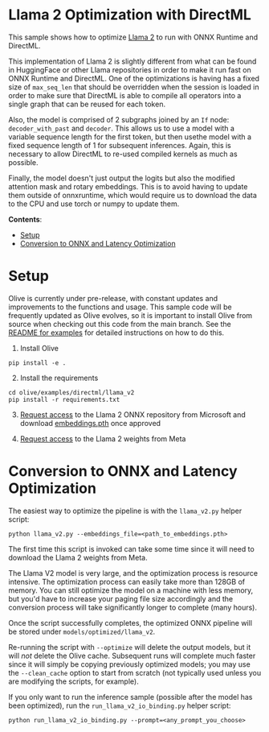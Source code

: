 # Llama 2 Optimization with DirectML <!-- omit in toc -->

This sample shows how to optimize [Llama 2](https://github.com/facebookresearch/llama) to run with ONNX Runtime and DirectML.

This implementation of Llama 2 is slightly different from what can be found in HuggingFace or other Llama repositories in order to make it run fast on ONNX Runtime and DirectML. One of the optimizations is having has a fixed size of `max_seq_len` that should be overridden when the session is loaded in order to make sure that DirectML is able to compile all operators into a single graph that can be reused for each token.

Also, the model is comprised of 2 subgraphs joined by an `If` node: `decoder_with_past` and `decoder`. This allows us to use a model with a variable sequence length for the first token, but then usethe model with a fixed sequence length of 1 for subsequent inferences. Again, this is necessary to allow DirectML to re-used compiled kernels as much as possible.

Finally, the model doesn't just output the logits but also the modified attention mask and rotary embeddings. This is to avoid having to update them outside of onnxruntime, which would require us to download the data to the CPU and use torch or numpy to update them.

**Contents**:
- [Setup](#setup)
- [Conversion to ONNX and Latency Optimization](#conversion-to-onnx-and-latency-optimization)

# Setup

Olive is currently under pre-release, with constant updates and improvements to the functions and usage. This sample code will be frequently updated as Olive evolves, so it is important to install Olive from source when checking out this code from the main branch. See the [README for examples](https://github.com/microsoft/Olive/blob/main/examples/README.md#important) for detailed instructions on how to do this.

1. Install Olive

```
pip install -e .
```

2. Install the requirements

```
cd olive/examples/directml/llama_v2
pip install -r requirements.txt
```

3. [Request access](https://forms.microsoft.com/Pages/ResponsePage.aspx?id=v4j5cvGGr0GRqy180BHbR1sq8AbaR35DlqQqW8HAxY1UQlU4UThHTlFWVUUwMzBXV1gxWENRTjRHRi4u) to the Llama 2 ONNX repository from Microsoft and download [embeddings.pth](https://github.com/microsoft/Llama-2-Onnx-7-FT-16/blob/f860aaef9188a63030f88489821c08e0db2ed658/embeddings.pth) once approved

4. [Request access](https://ai.meta.com/resources/models-and-libraries/llama-downloads/) to the Llama 2 weights from Meta


# Conversion to ONNX and Latency Optimization

The easiest way to optimize the pipeline is with the `llama_v2.py` helper script:

```
python llama_v2.py --embeddings_file=<path_to_embeddings.pth>
```

The first time this script is invoked can take some time since it will need to download the Llama 2 weights from Meta.

The Llama V2 model is very large, and the optimization process is resource intensive. The optimization process can easily take more than 128GB of memory. You can still optimize the model on a machine with less memory, but you'd have to increase your paging file size accordingly and the conversion process will take significantly longer to complete (many hours).

Once the script successfully completes, the optimized ONNX pipeline will be stored under `models/optimized/llama_v2`.

Re-running the script with `--optimize` will delete the output models, but it will *not* delete the Olive cache. Subsequent runs will complete much faster since it will simply be copying previously optimized models; you may use the `--clean_cache` option to start from scratch (not typically used unless you are modifying the scripts, for example).

If you only want to run the inference sample (possible after the model has been optimized), run the `run_llama_v2_io_binding.py` helper script:

```
python run_llama_v2_io_binding.py --prompt=<any_prompt_you_choose>
```
